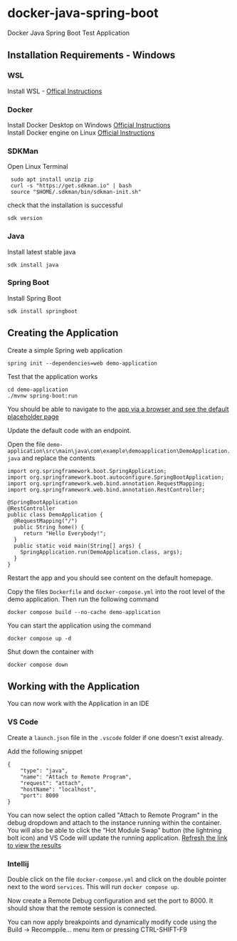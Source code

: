 # docker-java-spring-boot
Docker Java Spring Boot Test Application

## Installation Requirements - Windows

### WSL

Install WSL - [Offical Instructions](https://docs.microsoft.com/en-us/windows/wsl/install)
### Docker

Install Docker Desktop on Windows  [Official Instructions](https://docs.docker.com/desktop/windows/install/)  
Install Docker engine on Linux  [Official Instructions](https://docs.docker.com/engine/install/)  

### SDKMan

Open Linux Terminal

     sudo apt install unzip zip
     curl -s "https://get.sdkman.io" | bash
     source "$HOME/.sdkman/bin/sdkman-init.sh"

check that the installation is successful 

    sdk version

### Java

Install latest stable java

    sdk install java

### Spring Boot

Install Spring Boot

    sdk install springboot

## Creating the Application

Create a simple Spring web application

    spring init --dependencies=web demo-application

Test that the application works

    cd demo-application
    ./mvnw spring-boot:run

You should be able to navigate to the [app via a browser and see the default placeholder page](http://localhost:8080/)

Update the default code with an endpoint.

Open the file `demo-application\src\main\java\com\example\demoapplication\DemoApplication.java` and replace the contents

````
import org.springframework.boot.SpringApplication;
import org.springframework.boot.autoconfigure.SpringBootApplication;
import org.springframework.web.bind.annotation.RequestMapping;
import org.springframework.web.bind.annotation.RestController;

@SpringBootApplication
@RestController
public class DemoApplication {
  @RequestMapping("/")
  public String home() {
     return "Hello Everybody!";
  }
  public static void main(String[] args) {
    SpringApplication.run(DemoApplication.class, args);
  }
}
````

Restart the app and you should see content on the default homepage.

Copy the files `Dockerfile` and `docker-compose.yml` into the root level of the demo application. Then run the following command

    docker compose build --no-cache demo-application

You can start the application using the command

    docker compose up -d

Shut down the container with

    docker compose down

## Working with the Application

You can now work with the Application in an IDE

### VS Code

Create a `launch.json` file in the `.vscode` folder if one doesn't exist already.

Add the following snippet

```
{
    "type": "java",
    "name": "Attach to Remote Program",
    "request": "attach",
    "hostName": "localhost",
    "port": 8000
}
```

You can now select the option called "Attach to Remote Program" in the debug dropdown and attach to the instance running within the container. You will also be able to click the “Hot Module Swap” button (the lightning bolt icon) and VS Code will update the running application. [Refresh the link to view the results](http://localhost:8080/)

### Intellij

Double click on the file `docker-compose.yml` and click on the double pointer next to the word `services`. This will run `docker compose up`.

Now create a Remote Debug configuration and set the port to 8000. It should show that the remote session is connected.

You can now apply breakpoints and dynamically modify code using the Build -> Recomppile... menu item or pressing CTRL-SHIFT-F9